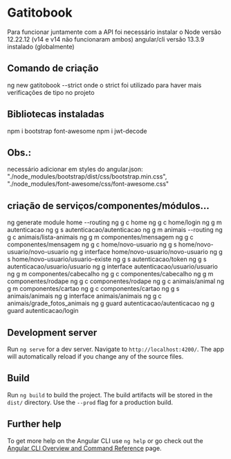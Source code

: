 # Gatitobook
Para funcionar juntamente com a API foi necessário instalar o Node versão 12.22.12 (v14 e v14 não funcionaram ambos)
angular/cli versão 13.3.9 instalado (globalmente)

## Comando de criação
ng new gatitobook --strict
onde o strict foi utilizado para haver mais verificações de tipo no projeto

## Bibliotecas instaladas
npm i bootstrap font-awesome
npm i jwt-decode

## Obs.:
necessário adicionar em styles do angular.json:
"./node_modules/bootstrap/dist/css/bootstrap.min.css",
"./node_modules/font-awesome/css/font-awesome.css"

## criação de serviços/componentes/módulos...
ng generate module home --routing
ng g c home
ng g c home/login
ng g m autenticacao
ng g s autenticacao/autenticacao
ng g m animais --routing
ng g c animais/lista-animais
ng g m componentes/mensagem
ng g c componentes/mensagem
ng g c home/novo-usuario
ng g s home/novo-usuario/novo-usuario
ng g interface home/novo-usuario/novo-usuario
ng g s home/novo-usuario/usuario-existe
ng g s autenticacao/token
ng g s autenticacao/usuario/usuario
ng g interface autenticacao/usuario/usuario
ng g m componentes/cabecalho
ng g c componentes/cabecalho
ng g m componentes/rodape
ng g c componentes/rodape
ng g c animais/animal
ng g m componentes/cartao
ng g c componentes/cartao
ng g s animais/animais
ng g interface animais/animais
ng g c animais/grade_fotos_animais
ng g guard autenticacao/autenticacao
ng g guard autenticacao/login

## Development server

Run `ng serve` for a dev server. Navigate to `http://localhost:4200/`. The app will automatically reload if you change any of the source files.


## Build

Run `ng build` to build the project. The build artifacts will be stored in the `dist/` directory. Use the `--prod` flag for a production build.

## Further help

To get more help on the Angular CLI use `ng help` or go check out the [Angular CLI Overview and Command Reference](https://angular.io/cli) page.